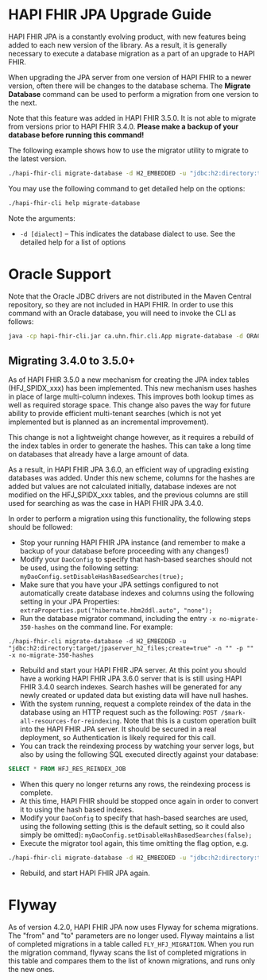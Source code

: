 # HAPI FHIR JPA Upgrade Guide

HAPI FHIR JPA is a constantly evolving product, with new features being added to each new version of the library. As a result, it is generally necessary to execute a database migration as a part of an upgrade to HAPI FHIR.

When upgrading the JPA server from one version of HAPI FHIR to a newer version, often there will be changes to the database schema. The **Migrate Database** command can be used to perform a migration from one version to the next.

Note that this feature was added in HAPI FHIR 3.5.0. It is not able to migrate from versions prior to HAPI FHIR 3.4.0. **Please make a backup of your database before running this command!**

The following example shows how to use the migrator utility to migrate to the latest version.

```bash
./hapi-fhir-cli migrate-database -d H2_EMBEDDED -u "jdbc:h2:directory:target/jpaserver_h2_files;create=true" -n "" -p ""
```

You may use the following command to get detailed help on the options:

```bash
./hapi-fhir-cli help migrate-database
```

Note the arguments:

* `-d [dialect]` &ndash; This indicates the database dialect to use. See the detailed help for a list of options

# Oracle Support

Note that the Oracle JDBC drivers are not distributed in the Maven Central repository, so they are not included in HAPI FHIR. In order to use this command with an Oracle database, you will need to invoke the CLI as follows:

```bash
java -cp hapi-fhir-cli.jar ca.uhn.fhir.cli.App migrate-database -d ORACLE_12C -u "[url]" -n "[username]" -p "[password]"
```

## Migrating 3.4.0 to 3.5.0+

As of HAPI FHIR 3.5.0 a new mechanism for creating the JPA index tables (HFJ_SPIDX_xxx) has been implemented. This new mechanism uses hashes in place of large multi-column indexes. This improves both lookup times as well as required storage space. This change also paves the way for future ability to provide efficient multi-tenant searches (which is not yet implemented but is planned as an incremental improvement).

This change is not a lightweight change however, as it requires a rebuild of the index tables in order to generate the hashes. This can take a long time on databases that already have a large amount of data.

As a result, in HAPI FHIR JPA 3.6.0, an efficient way of upgrading existing databases was added. Under this new scheme, columns for the hashes are added but values are not calculated initially, database indexes are not modified on the HFJ_SPIDX_xxx tables, and the previous columns are still used for searching as was the case in HAPI FHIR JPA 3.4.0.

In order to perform a migration using this functionality, the following steps should be followed:

* Stop your running HAPI FHIR JPA instance (and remember to make a backup of your database before proceeding with any changes!)
* Modify your `DaoConfig` to specify that hash-based searches should not be used, using the following setting: `myDaoConfig.setDisableHashBasedSearches(true);`
* Make sure that you have your JPA settings configured to not automatically create database indexes and columns using the following setting in your JPA Properties: `extraProperties.put("hibernate.hbm2ddl.auto", "none");`
* Run the database migrator command, including the entry `-x no-migrate-350-hashes` on the command line. For example:

```
./hapi-fhir-cli migrate-database -d H2_EMBEDDED -u "jdbc:h2:directory:target/jpaserver_h2_files;create=true" -n "" -p "" -x no-migrate-350-hashes
```

* Rebuild and start your HAPI FHIR JPA server. At this point you should have a working HAPI FHIR JPA 3.6.0 server that is is still using HAPI FHIR 3.4.0 search indexes. Search hashes will be generated for any newly created or updated data but existing data will have null hashes.
* With the system running, request a complete reindex of the data in the database using
an HTTP request such as the following: `POST /$mark-all-resources-for-reindexing`. Note that this is a custom operation built into the HAPI FHIR JPA server. It should be secured in a real deployment, so Authentication is likely required for this call.
* You can track the reindexing process by watching your server logs, but also by using the following SQL executed directly against your database:

```sql
SELECT * FROM HFJ_RES_REINDEX_JOB
```

* When this query no longer returns any rows, the reindexing process is complete.
* At this time, HAPI FHIR should be stopped once again in order to convert it to using the hash based indexes.
* Modify your `DaoConfig` to specify that hash-based searches are used, using the following setting (this is the default setting, so it could also simply be omitted): `myDaoConfig.setDisableHashBasedSearches(false);`
* Execute the migrator tool again, this time omitting the flag option, e.g.

```bash
./hapi-fhir-cli migrate-database -d H2_EMBEDDED -u "jdbc:h2:directory:target/jpaserver_h2_files;create=true" -n "" -p ""
```
* Rebuild, and start HAPI FHIR JPA again.

# Flyway

As of version 4.2.0, HAPI FHIR JPA now uses Flyway for schema migrations.  The "from" and "to" parameters are no longer used.  Flyway maintains a list of completed migrations in a table called `FLY_HFJ_MIGRATION`.  When you run the migration command, flyway scans the list of completed migrations in this table and compares them to the list of known migrations, and runs only the new ones.
